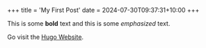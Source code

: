 +++
title = 'My First Post'
date = 2024-07-30T09:37:31+10:00
+++

This is some **bold** text and this is some *emphasized* text.

Go visit the [Hugo Website](https://gohugo.io).